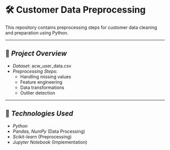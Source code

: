 # 🛠 Customer Data Preprocessing

This repository contains preprocessing steps for customer data cleaning and preparation using Python.

---

## 📌 *Project Overview*
- *Dataset*: acw_user_data.csv
- *Preprocessing Steps*:
  - Handling missing values
  - Feature engineering
  - Data transformations
  - Outlier detection

---

## 🚀 *Technologies Used*
- *Python*
- *Pandas, NumPy* (Data Processing)
- *Scikit-learn* (Preprocessing)
- *Jupyter Notebook* (Implementation)


